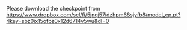 Please download the checkpoint from https://www.dropbox.com/scl/fi/5jnqj57idzhpm68sjyfb8/model_cp.pt?rlkey=sbz0ix15ofbz0x12d6714v5wu&dl=0